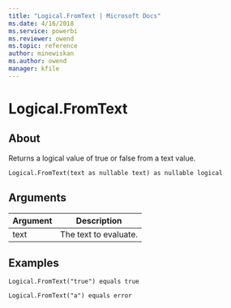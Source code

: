 ```yaml
---
title: "Logical.FromText | Microsoft Docs"
ms.date: 4/16/2018
ms.service: powerbi
ms.reviewer: owend
ms.topic: reference
author: minewiskan
ms.author: owend
manager: kfile
---
```

# Logical.FromText

  
## About  
Returns a logical value of true or false from a text value.  
  
```  
Logical.FromText(text as nullable text) as nullable logical  
```  
  
## Arguments  
  
|Argument|Description|  
|------------|---------------|  
|text|The text to evaluate.|  
  
## Examples  
  
```  
Logical.FromText("true") equals true  
```  
  
```  
Logical.FromText("a") equals error  
```  
